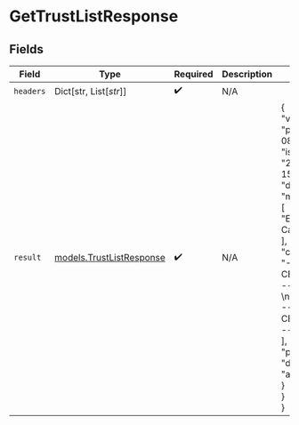 # GetTrustListResponse


## Fields

| Field                                                                                                                                                                                                                                          | Type                                                                                                                                                                                                                                           | Required                                                                                                                                                                                                                                       | Description                                                                                                                                                                                                                                    | Example                                                                                                                                                                                                                                        |
| ---------------------------------------------------------------------------------------------------------------------------------------------------------------------------------------------------------------------------------------------- | ---------------------------------------------------------------------------------------------------------------------------------------------------------------------------------------------------------------------------------------------- | ---------------------------------------------------------------------------------------------------------------------------------------------------------------------------------------------------------------------------------------------- | ---------------------------------------------------------------------------------------------------------------------------------------------------------------------------------------------------------------------------------------------- | ---------------------------------------------------------------------------------------------------------------------------------------------------------------------------------------------------------------------------------------------- |
| `headers`                                                                                                                                                                                                                                      | Dict[str, List[*str*]]                                                                                                                                                                                                                         | :heavy_check_mark:                                                                                                                                                                                                                             | N/A                                                                                                                                                                                                                                            |                                                                                                                                                                                                                                                |
| `result`                                                                                                                                                                                                                                       | [models.TrustListResponse](../models/trustlistresponse.md)                                                                                                                                                                                     | :heavy_check_mark:                                                                                                                                                                                                                             | N/A                                                                                                                                                                                                                                            | {<br/>"version": "prod-2025-08-15",<br/>"issued_at": "2025-08-15T20:00:00Z",<br/>"data": {<br/>"manufacturers": [<br/>"Example Camera Corp"<br/>],<br/>"cas": [<br/>"-----BEGIN CERTIFICATE-----\nMIID...=\n-----END CERTIFICATE-----"<br/>],<br/>"policy": {<br/>"default": "allow"<br/>}<br/>}<br/>} |